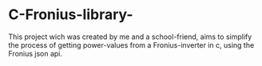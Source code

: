 # C-Fronius-library-
This project wich was created by me and a school-friend, aims to simplify the process of getting power-values from a Fronius-inverter in c, using the Fronius json api.

